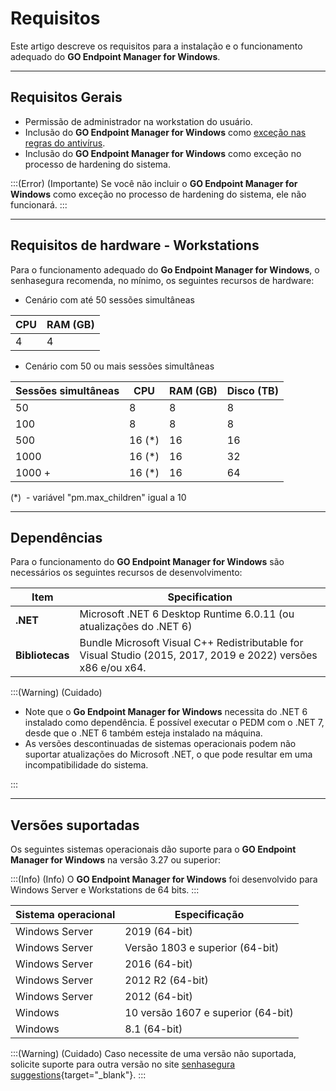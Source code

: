 # Requisitos

Este artigo descreve os requisitos para a instalação e o funcionamento adequado do **GO Endpoint Manager for Windows**.

* * *

## **Requisitos Gerais**

* Permissão de administrador na workstation do usuário.
* Inclusão do **GO Endpoint Manager for Windows** como [exceção nas regras do antivírus](/v3-32/docs/pt/go-windows-antivirus-exclusions).
* Inclusão do **GO Endpoint Manager for Windows** como exceção no processo de hardening do sistema.

:::(Error) (Importante)
Se você não incluir o **GO Endpoint Manager for Windows** como exceção no processo de hardening do sistema, ele não funcionará.
:::

* * *

## Requisitos de hardware - Workstations

Para o funcionamento adequado do **Go Endpoint Manager for Windows**, o senhasegura recomenda, no mínimo, os seguintes recursos de hardware:

- Cenário com até 50 sessões simultâneas

| CPU | RAM (GB) |
| --- | --- |
| 4 | 4 |
- Cenário com 50 ou mais sessões simultâneas

| Sessões simultâneas | CPU | RAM (GB) | Disco (TB) |
| --- | --- | --- | --- |
| 50 | 8 | 8 | 8 |
| 100 | 8 | 8 | 8 |
| 500 | 16 (*) | 16 | 16 |
| 1000 | 16 (*) | 16 | 32 |
| 1000 + | 16 (*) | 16 | 64 |

(*)  - variável "pm.max_children" igual a 10

* * *

## Dependências

Para o funcionamento do **GO Endpoint Manager for Windows** são necessários os seguintes recursos de desenvolvimento:
 
| Item | Specification |
| --- | --- |
| **.NET** | Microsoft .NET 6 Desktop Runtime 6.0.11 (ou atualizações do .NET 6) |
| **Bibliotecas** | Bundle Microsoft Visual C++ Redistributable for Visual Studio (2015, 2017, 2019 e 2022) versões x86 e/ou x64. |

:::(Warning) (Cuidado)

* Note que o **Go Endpoint Manager for Windows** necessita do .NET 6 instalado como dependência. É possível executar o PEDM com o .NET 7, desde que o .NET 6 também esteja instalado na máquina.
* As versões descontinuadas de sistemas operacionais podem não suportar atualizações do Microsoft .NET, o que pode resultar em uma incompatibilidade do sistema.

:::

* * *

## Versões suportadas

Os seguintes sistemas operacionais dão suporte para o **GO Endpoint Manager for Windows** na versão 3.27 ou superior:

:::(Info) (Info)
O **GO Endpoint Manager for Windows** foi desenvolvido para Windows Server e Workstations de 64 bits.
:::

| Sistema operacional  | Especificação |
| --- | --- |
| Windows Server  | 2019 (64-bit)|
| Windows Server  | Versão 1803 e superior (64-bit)|
| Windows Server  | 2016 (64-bit)|
| Windows Server | 2012 R2 (64-bit) |
| Windows Server  | 2012 (64-bit) |
| Windows |10 versão 1607 e superior (64-bit) |
| Windows | 8.1 (64-bit) |

:::(Warning) (Cuidado)
Caso necessite de uma versão não suportada, solicite suporte para outra versão no site [senhasegura suggestions](https://senhasegura.com/pt-br/suggestions?utm_source=helpcenter&utm_medium=referral&utm_campaign=helpcenter_internal_page){target="_blank"}.
:::